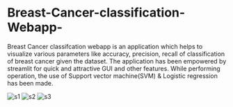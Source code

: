 # Breast-Cancer-classification-Webapp-
Breast Cancer classifcation webapp is an application which helps to visualize various parameters like accuracy, precision, recall of classification of breast cancer given the dataset. The application has been empowered by streamlit for quick and attractive GUI and other features. While performing operation, the use of Support vector machine(SVM) &amp; Logistic regression has been made.


![s1](https://user-images.githubusercontent.com/39756589/88459716-1da55b80-ceb5-11ea-8af6-b5a23b75f46c.png)
![s2](https://user-images.githubusercontent.com/39756589/88459717-2138e280-ceb5-11ea-8eb7-a4fe5065849f.png)
![s3](https://user-images.githubusercontent.com/39756589/88459720-2433d300-ceb5-11ea-870b-93980b0a4aa9.png)

